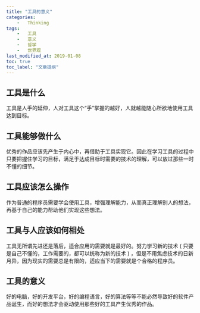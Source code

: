 ```yaml
---
title: "工具的意义"
categories:
    -   Thinking
tags:
    -   工具
    -   意义
    -   哲学
    -   世界观
last_modified_at: 2019-01-08
toc: true
toc_label: "文章提纲"
---
```


## 工具是什么

工具是人手的延伸，人对工具这个“手”掌握的越好，人就越能随心所欲地使用工具达到目标。

## 工具能够做什么

优秀的作品应该先产生于内心中，再借助于工具实现它。因此在学习工具的过程中只要把握住学习的目标，满足于达成目标时需要的技术的理解，可以放过那些一时不懂的细节。

## 工具应该怎么操作

作为普通的程序员需要学会使用工具，增强理解能力，从而真正理解别人的想法，再基于自己的能力帮助他们实现这些想法。

## 工具与人应该如何相处

工具无所谓先进还是落后，适合应用的需要就是最好的。努力学习新的技术 ( 只要是自己不懂的，工作需要的，都可以统称为新的技术 ) ，但是不用焦虑技术的日新月异，因为现实的需要总是有限的，适应当下的需要就是个合格的程序员。

## 工具的意义

好的电脑，好的开发平台，好的编程语言，好的算法等等不能必然导致好的软件产品诞生，而好的想法才会驱动使用那些好的工具产生优秀的作品。
